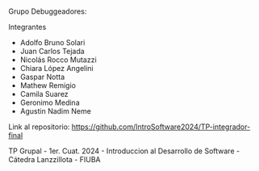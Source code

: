 #

Grupo Debuggeadores:

Integrantes
- Adolfo Bruno Solari
- Juan Carlos Tejada
- Nicolás Rocco Mutazzi
- Chiara López Angelini
- Gaspar Notta
- Mathew Remigio
- Camila Suarez
- Geronimo Medina
- Agustin Nadim Neme


Link al repositorio: https://github.com/IntroSoftware2024/TP-integrador-final

TP Grupal - 1er. Cuat. 2024 - Introduccion al Desarrollo de Software - Cátedra Lanzzillota - FIUBA
